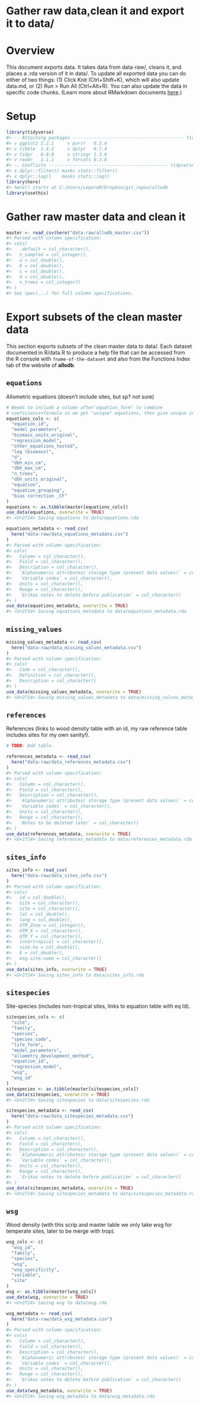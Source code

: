 Gather raw data,clean it and export it to data/
================

# Overview

This document exports data. It takes data from data-raw/, cleans it, and
places a .rda version of it in data/. To update all exported data you
can do either of two things: (1) Click Knit (Ctrl+Shift+K), which will
also update data.md, or (2) Run \> Run All (Ctrl+Alt+R). You can also
update the data in specific code chunks. (Learn more about RMarkdown
documents [here](https://rmarkdown.rstudio.com/lesson-1.html).)

# Setup

``` r
library(tidyverse)
#> -- Attaching packages ------------------------------------------ tidyverse 1.2.1 --
#> v ggplot2 2.2.1     v purrr   0.2.4
#> v tibble  1.4.2     v dplyr   0.7.4
#> v tidyr   0.8.0     v stringr 1.3.0
#> v readr   1.1.1     v forcats 0.3.0
#> -- Conflicts --------------------------------------------- tidyverse_conflicts() --
#> x dplyr::filter() masks stats::filter()
#> x dplyr::lag()    masks stats::lag()
library(here)
#> here() starts at C:/Users/LeporeM/Dropbox/git_repos/allodb
library(usethis)
```

# Gather raw master data and clean it

``` r
master <- read_csv(here("data-raw/allodb_master.csv"))
#> Parsed with column specification:
#> cols(
#>   .default = col_character(),
#>   n_sampled = col_integer(),
#>   a = col_double(),
#>   b = col_double(),
#>   c = col_double(),
#>   d = col_double(),
#>   n_trees = col_integer()
#> )
#> See spec(...) for full column specifications.
```

# Export subsets of the clean master data

This section exports subsets of the clean master data to data/. Each
dataset documented in R/data.R to produce a help file that can be
accessed from the R console with `?name-of-the-dataset` and also from
the Functions Index tab of the website of **allodb**.

## `equations`

Allometric equations (doesn’t include sites, but sp? not sure)

``` r
# Needs to include a column after'equation_form' to combine
# coeficienss+formula so we get "unique" equations, then give unique id
equations_cols <- c(
  "equation_id",
  "model_parameters",
  "biomass_units_original",
  "regression_model",
  "other_equations_tested",
  "log (biomass)",
  "d",
  "dbh_min_cm",
  "dbh_max_cm",
  "n_trees",
  "dbh_units_original",
  "equation",
  "equation_grouping",
  "bias correction _CF"
)
equations <- as.tibble(master[equations_cols])
use_data(equations, overwrite = TRUE)
#> <U+2714> Saving equations to data/equations.rda

equations_metadata <- read_csv(
  here("data-raw/data_equations_metadata.csv")
)
#> Parsed with column specification:
#> cols(
#>   Column = col_character(),
#>   Field = col_character(),
#>   Description = col_character(),
#>   `Alphanumeric attributes/ storage type (present data values)` = col_character(),
#>   `Variable codes` = col_character(),
#>   Units = col_character(),
#>   Range = col_character(),
#>   `Erikas notes to delete before publication` = col_character()
#> )
use_data(equations_metadata, overwrite = TRUE)
#> <U+2714> Saving equations_metadata to data/equations_metadata.rda
```

## `missing_values`

``` r
missing_values_metadata <- read_csv(
  here("data-raw/data_missing_values_metadata.csv")
)
#> Parsed with column specification:
#> cols(
#>   Code = col_character(),
#>   Definition = col_character(),
#>   Description = col_character()
#> )
use_data(missing_values_metadata, overwrite = TRUE)
#> <U+2714> Saving missing_values_metadata to data/missing_values_metadata.rda
```

## `references`

References (links to wood density table with an id, my raw reference
table includes sites for my own sanity\!).

``` r
# TODO: Add table.

references_metadata <- read_csv(
  here("data-raw/data_references_metadata.csv")
)
#> Parsed with column specification:
#> cols(
#>   Column = col_character(),
#>   Field = col_character(),
#>   Description = col_character(),
#>   `Alphanumeric attributes/ storage type (present data values)` = col_character(),
#>   `Variable codes` = col_character(),
#>   Units = col_character(),
#>   Range = col_character(),
#>   `Notes to be deleted later` = col_character()
#> )
use_data(references_metadata, overwrite = TRUE)
#> <U+2714> Saving references_metadata to data/references_metadata.rda
```

## `sites_info`

``` r
sites_info <- read_csv(
  here("data-raw/data_sites_info.csv")
)
#> Parsed with column specification:
#> cols(
#>   id = col_double(),
#>   Site = col_character(),
#>   site = col_character(),
#>   lat = col_double(),
#>   long = col_double(),
#>   UTM_Zone = col_integer(),
#>   UTM_X = col_character(),
#>   UTM_Y = col_character(),
#>   intertropical = col_character(),
#>   size.ha = col_double(),
#>   E = col_double(),
#>   wsg.site.name = col_character()
#> )
use_data(sites_info, overwrite = TRUE)
#> <U+2714> Saving sites_info to data/sites_info.rda
```

## `sitespecies`

Site-species (includes non-tropical sites, links to equation table with
eq Id).

``` r
sitespecies_cols <- c(
  "site",
  "family",
  "species",
  "species_code",
  "life_form",
  "model_parameters",
  "allometry_development_method",
  "equation_id",
  "regression_model",
  "wsg",
  "wsg_id"
)
sitespecies <- as.tibble(master[sitespecies_cols])
use_data(sitespecies, overwrite = TRUE)
#> <U+2714> Saving sitespecies to data/sitespecies.rda

sitespecies_metadata <- read_csv(
  here("data-raw/data_sitespecies_metadata.csv")
)
#> Parsed with column specification:
#> cols(
#>   Column = col_character(),
#>   Field = col_character(),
#>   Description = col_character(),
#>   `Alphanumeric attributes/ storage type (present data values)` = col_character(),
#>   `Variable codes` = col_character(),
#>   Units = col_character(),
#>   Range = col_character(),
#>   `Erikas notes to delete before publication` = col_character()
#> )
use_data(sitespecies_metadata, overwrite = TRUE)
#> <U+2714> Saving sitespecies_metadata to data/sitespecies_metadata.rda
```

## `wsg`

Wood density (with this scrip and master table we only take wsg for
temperate sites, later to be merge with trop).

``` r
wsg_cols <- c(
  "wsg_id",
  "family",
  "species",
  "wsg",
  "wsg_specificity",
  "variable",
  "site"
)
wsg <- as.tibble(master[wsg_cols])
use_data(wsg, overwrite = TRUE)
#> <U+2714> Saving wsg to data/wsg.rda

wsg_metadata <- read_csv(
  here("data-raw/data_wsg_metadata.csv")
)
#> Parsed with column specification:
#> cols(
#>   Column = col_character(),
#>   Field = col_character(),
#>   Description = col_character(),
#>   `Alphanumeric attributes/ storage type (present data values)` = col_character(),
#>   `Variable codes` = col_character(),
#>   Units = col_character(),
#>   Range = col_character(),
#>   `Erikas notes to delete before publication` = col_character()
#> )
use_data(wsg_metadata, overwrite = TRUE)
#> <U+2714> Saving wsg_metadata to data/wsg_metadata.rda
```
